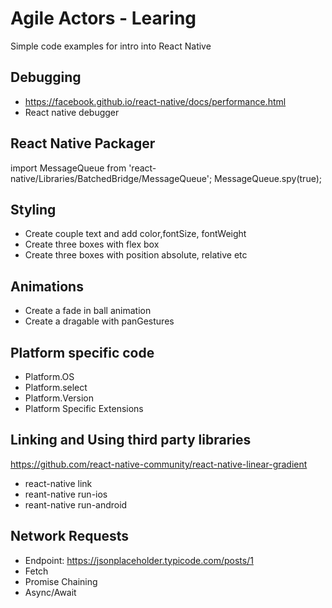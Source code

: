 # Agile Actors - Learing

Simple code examples for intro into React Native

## Debugging

- https://facebook.github.io/react-native/docs/performance.html
- React native debugger

## React Native Packager

import MessageQueue from 'react-native/Libraries/BatchedBridge/MessageQueue';
MessageQueue.spy(true);

## Styling

- Create couple text and add color,fontSize, fontWeight
- Create three boxes with flex box
- Create three boxes with position absolute, relative etc

## Animations

- Create a fade in ball animation
- Create a dragable with panGestures

## Platform specific code

- Platform.OS
- Platform.select
- Platform.Version
- Platform Specific Extensions


## Linking and Using third party libraries

https://github.com/react-native-community/react-native-linear-gradient

- react-native link
- reant-native run-ios
- reant-native run-android

## Network Requests

- Endpoint: https://jsonplaceholder.typicode.com/posts/1
- Fetch
- Promise Chaining
- Async/Await